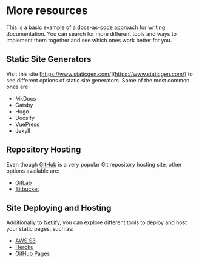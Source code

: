 # More resources

This is a basic example of a docs-as-code approach for writing documentation. You can search for more different tools and ways to implement them together and see which ones work better for you.

## Static Site Generators

Visit this site [https://www.staticgen.com/](https://www.staticgen.com/) to see different options of static site generators. Some of the most common ones are:

- MkDocs
- Gatsby
- Hugo
- Docsify
- VuePress
- Jekyll

## Repository Hosting

Even though [GitHub](https://github.com/) is a very popular Git repository hosting site, other options available are:

- [GitLab](https://gitlab.com/)
- [Bitbucket](https://bitbucket.org/product)

## Site Deploying and Hosting

Additionally to [Netlify](https://www.netlify.com/), you can explore different tools to deploy and host your static pages, such as:

- [AWS S3](https://docs.aws.amazon.com/AmazonS3/latest/user-guide/static-website-hosting.html)
- [Heroku](https://www.heroku.com/)
- [GitHub Pages](https://pages.github.com/)